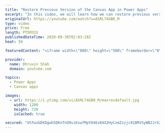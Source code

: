 ```yaml
---
title: "Restore Previous Version of the Canvas App in Power Apps"
excerpt: "In this video, we will learn how we can restore previous version of the Application in Power Apps. Sometimes, we made some chnages to our Canvas App and now, we want its previous version back, then how can we get? Here's an answer of your question. We can get Power Apps' previous version using Versioning"
originalUrl: https://youtube.com/watch?v=ASRL74GB0_M
type: video
price: Free
length: PT5M31S
publishedDateTime: 2020-09-30T02:03:28Z
heat: 50

featuredContent: "<iframe width=\"800\" height=\"500\" frameborder=\"0\" src=\"https://www.youtube.com/embed/ASRL74GB0_M\" allow=\"accelerometer; autoplay; encrypted-media; gyroscope; picture-in-picture\" allowfullscreen></iframe>"

provider:
  name: Dhruvin Shah
  domain: youtube.com

topics:
  - Power Apps
  - Canvas apps

images:
  - url: https://i.ytimg.com/vi/ASRL74GB0_M/maxresdefault.jpg
    width: 1280
    height: 720
    isCached: true

secured: "UtFwxbEKDgwhSDKnTnO9viKswfMpYO46v84X2HyCxmZszjc91BRVSyWB2Jrh2C4vXEF36G3f4Gb4JrNsZ8lDl9VxKFEvahh28ipqoDo9UGW7Uxm4HrhEqV3lcylzsdVwtivKpGfX2NVWX75qeNq7Fmfy4tZ30UNy8Lgzd1+L+tpVCYpaEMHs6atiFvsajZuKx69UTRiWQnhxSlyU0BtyVu7ROXTT9VD5pJVO+toiJO4yECzC5EQKch1//JUAWt6qHFdhx2mjLhOSWqJ5nBtF0m/5jAxaRJ8lojNOO7ffioKyaB3aV+eQmw6pqUALKh3JkwydaHoy6IHa5uDS6kto6wRgdw3MDOY2EWDpwrsMmmcfWruXDS9of2WQc63ts1nL0oi2jDrG3cnekb75YjPaPi4lLcuWOAJoHD+uw7+anPQ=;AeZfbyV2vq+XtgPpUNkLtA=="
---
```


